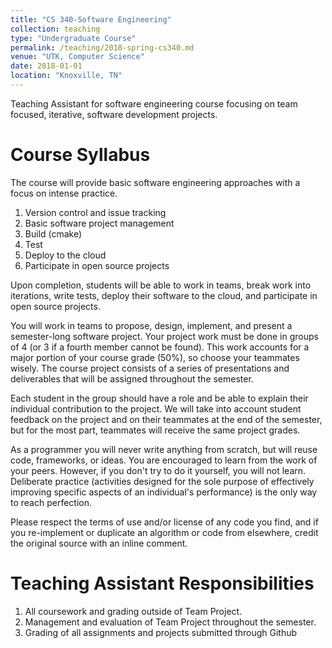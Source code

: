 ```yaml
---
title: "CS 340-Software Engineering"
collection: teaching
type: "Undergraduate Course"
permalink: /teaching/2018-spring-cs340.md
venue: "UTK, Computer Science"
date: 2018-01-01
location: "Knoxville, TN"
---
```


Teaching Assistant for software engineering course focusing on team focused, iterative, software development projects.

Course Syllabus
======

The course will provide basic software engineering approaches with a focus on intense practice.

1. Version control and issue tracking
1. Basic software project management
1. Build (cmake)
1. Test
1. Deploy to the cloud
1. Participate in open source projects

Upon completion, students will be able to work in teams, break work into iterations, write tests, deploy their software to the cloud, and participate in open source projects.

You will work in teams to propose, design, implement, and present a semester-long software project. Your project work must be done in groups of 4 (or 3 if a fourth member cannot be found). This work accounts for a major portion of your course grade (50%), so choose your teammates wisely. The course project consists of a series of presentations and deliverables that will be assigned throughout the semester. 

Each student in the group should have a role and be able to explain their individual contribution to the project. We will take into account student feedback on the project and on their teammates at the end of the semester, but for the most part, teammates will receive the same project grades.

As a programmer you will never write anything from scratch, but will reuse code, frameworks, or ideas. You are encouraged to learn from the work of your peers. However, if you don't try to do it yourself, you will not learn. Deliberate practice (activities designed for the sole purpose of effectively improving specific aspects of an individual's performance) is the only way to reach perfection.

Please respect the terms of use and/or license of any code you find, and if you re-implement or duplicate an algorithm or code from elsewhere, credit the original source with an inline comment.

Teaching Assistant Responsibilities
======

1. All coursework and grading outside of Team Project.
1. Management and evaluation of Team Project throughout the semester.
1. Grading of all assignments and projects submitted through Github

